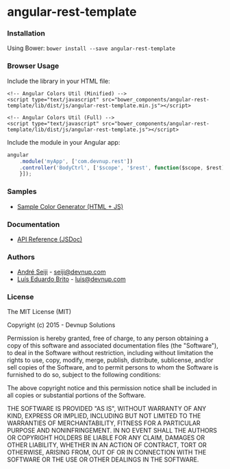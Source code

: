 angular-rest-template
===================

### Installation

Using Bower: ```bower install --save angular-rest-template```

### Browser Usage

Include the library in your HTML file:
```markup
<!-- Angular Colors Util (Minified) -->
<script type="text/javascript" src="bower_components/angular-rest-template/lib/dist/js/angular-rest-template.min.js"></script>

<!-- Angular Colors Util (Full) -->
<script type="text/javascript" src="bower_components/angular-rest-template/lib/dist/js/angular-rest-template.js"></script>
```

Include the module in your Angular app:
```javascript
angular
    .module('myApp', ['com.devnup.rest'])
    .controller('BodyCtrl', ['$scope', '$rest', function($scope, $rest) {
    }]);

```

### Samples

- [Sample Color Generator (HTML + JS)](http://angular-rest-template.snippets.devnup.com)

### Documentation

- [API Reference (JSDoc)](http://angular-rest-template.snippets.devnup.com/docs)

### Authors
- [André Seiji](https://github.com/seijitamanaha) - [seiji@devnup.com](mailto:seiji@devnup.com)
- [Luís Eduardo Brito](https://github.com/luiseduardobrito) - [luis@devnup.com](mailto:luis@devnup.com)

### License

The MIT License (MIT)

Copyright (c) 2015 - Devnup Solutions

Permission is hereby granted, free of charge, to any person obtaining a copy
of this software and associated documentation files (the "Software"), to deal
in the Software without restriction, including without limitation the rights
to use, copy, modify, merge, publish, distribute, sublicense, and/or sell
copies of the Software, and to permit persons to whom the Software is
furnished to do so, subject to the following conditions:

The above copyright notice and this permission notice shall be included in
all copies or substantial portions of the Software.

THE SOFTWARE IS PROVIDED "AS IS", WITHOUT WARRANTY OF ANY KIND, EXPRESS OR
IMPLIED, INCLUDING BUT NOT LIMITED TO THE WARRANTIES OF MERCHANTABILITY,
FITNESS FOR A PARTICULAR PURPOSE AND NONINFRINGEMENT. IN NO EVENT SHALL THE
AUTHORS OR COPYRIGHT HOLDERS BE LIABLE FOR ANY CLAIM, DAMAGES OR OTHER
LIABILITY, WHETHER IN AN ACTION OF CONTRACT, TORT OR OTHERWISE, ARISING FROM,
OUT OF OR IN CONNECTION WITH THE SOFTWARE OR THE USE OR OTHER DEALINGS IN
THE SOFTWARE.